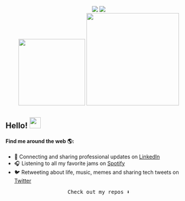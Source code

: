 <!-- ![capa_github_vyctoria](https://raw.githubusercontent.com/vyctoriak/vyctoriak/master/capa-github.png) -->

<div align="center">
  <img src="https://github-readme-stats.vercel.app/api?username=vyctoriak&theme=dracula&show_icons=true&hide_border=true&count_private=true" />
  <img src="https://github-readme-streak-stats.herokuapp.com/?user=vyctoriak&theme=dracula&hide_border=true" />
</div>

<div align="center">
  <img src="https://github-readme-stats.vercel.app/api/top-langs/?username=vyctoriak&theme=dracula&show_icons=true&hide_border=true&layout=compact" height="180px" />
  <img width="250" src="https://i.giphy.com/media/v1.Y2lkPTc5MGI3NjExeW1tY2hvenJoN3BqM3FuamE5YWkxcmtqbjhlN2FubGl4dzM0MjRlMyZlcD12MV9pbnRlcm5hbF9naWZfYnlfaWQmY3Q9Zw/w3J7mstYCISqs/giphy.gif" >
</div>


## Hello! <img src="https://raw.githubusercontent.com/iampavangandhi/iampavangandhi/master/gifs/Hi.gif" width="30">

#### Find me around the web 🌎:
- 💼 Connecting and sharing professional updates on <a href="https://www.linkedin.com/in/vyckarina/">LinkedIn</a>
- 🎧 Listening to all my favorite jams on <a href="https://open.spotify.com/user/karinavyc">Spotify</a>
- 🐦 Retweeting about life, music, memes and sharing tech tweets on <a href="https://twitter.com/vyckarina/">Twitter</a>

<p align="center"><samp>
Check out my repos ⬇️  
  </samp>
</p>
